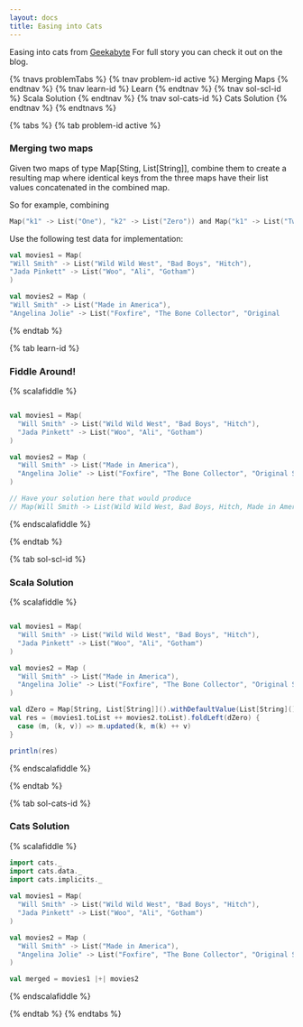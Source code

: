 ```yaml
---
layout: docs
title: Easing into Cats 
---
```


Easing into cats from [Geekabyte](http://www.geekabyte.io/2018/09/easing-into-cats-and-case-for-category.html)
For full story you can check it out on the blog.

{% tnavs problemTabs %}
    {% tnav problem-id active %} Merging Maps {% endtnav %}
    {% tnav learn-id %} Learn  {% endtnav %}
    {% tnav sol-scl-id %} Scala Solution  {% endtnav %}
    {% tnav sol-cats-id %} Cats Solution  {% endtnav %}
{% endtnavs %}

{% tabs %}
{% tab problem-id active %} 

<h3>Merging two maps</h3>

Given two maps of type Map[Sting, List[String]], combine them to create a resulting map where identical keys from the three maps have their list values concatenated in the combined map.

So for example, combining 
```scala 
Map("k1" -> List("One"), "k2" -> List("Zero")) and Map("k1" -> List("Two")) should give Map("k1" -> List("One", "Two"), "k2" -> List("Zero")).
```

Use the following test data for implementation:
```scala
val movies1 = Map(
"Will Smith" -> List("Wild Wild West", "Bad Boys", "Hitch"),
"Jada Pinkett" -> List("Woo", "Ali", "Gotham")
)

val movies2 = Map (
"Will Smith" -> List("Made in America"),
"Angelina Jolie" -> List("Foxfire", "The Bone Collector", "Original
```

{% endtab %}

{% tab learn-id %} 

<h3>Fiddle Around!</h3>

{% scalafiddle %}
```scala 

val movies1 = Map(
  "Will Smith" -> List("Wild Wild West", "Bad Boys", "Hitch"),
  "Jada Pinkett" -> List("Woo", "Ali", "Gotham")
)

val movies2 = Map (
  "Will Smith" -> List("Made in America"),
  "Angelina Jolie" -> List("Foxfire", "The Bone Collector", "Original Sin")
)

// Have your solution here that would produce
// Map(Will Smith -> List(Wild Wild West, Bad Boys, Hitch, Made in America), Angelina Jolie -> List(Foxfire, The Bone Collector, Original Sin), Jada Pinkett -> List(Woo, Ali, Gotham))


```
{% endscalafiddle %}

{% endtab %}

{% tab sol-scl-id %} 
<h3> Scala Solution</h3>

{% scalafiddle %}
```scala 

val movies1 = Map(
  "Will Smith" -> List("Wild Wild West", "Bad Boys", "Hitch"),
  "Jada Pinkett" -> List("Woo", "Ali", "Gotham")
)

val movies2 = Map (
  "Will Smith" -> List("Made in America"),
  "Angelina Jolie" -> List("Foxfire", "The Bone Collector", "Original Sin")
)

val dZero = Map[String, List[String]]().withDefaultValue(List[String]())
val res = (movies1.toList ++ movies2.toList).foldLeft(dZero) {
  case (m, (k, v)) => m.updated(k, m(k) ++ v)
}

println(res)


```
{% endscalafiddle %}

{% endtab %}


{% tab sol-cats-id %} 
<h3> Cats Solution</h3>

{% scalafiddle %}
```scala 
import cats._
import cats.data._
import cats.implicits._
  
val movies1 = Map(
  "Will Smith" -> List("Wild Wild West", "Bad Boys", "Hitch"),
  "Jada Pinkett" -> List("Woo", "Ali", "Gotham")
)

val movies2 = Map (
  "Will Smith" -> List("Made in America"),
  "Angelina Jolie" -> List("Foxfire", "The Bone Collector", "Original Sin")
)

val merged = movies1 |+| movies2
```
{% endscalafiddle %}

{% endtab %}
{% endtabs %}







